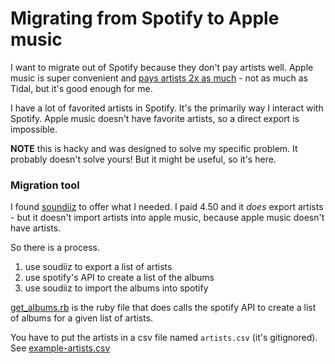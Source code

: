 # Migrating from Spotify to Apple music

I want to migrate out of Spotify because they don't pay artists well. Apple music is super convenient and [pays artists 2x as much](https://producerhive.com/music-marketing-tips/streaming-royalties-breakdown/) - not as much as Tidal, but it's good enough for me.

I have a lot of favorited artists in Spotify. It's the primarily way I interact with Spotify. Apple music doesn't have favorite artists, so a direct export is impossible.

**NOTE** this is hacky and was designed to solve my specific problem. It probably doesn't solve yours! But it might be useful, so it's here.

### Migration tool

I found [soundiiz](https://soundiiz.com/webapp/playlists) to offer what I needed. I paid 4.50 and it _does_ export artists - but it doesn't import artists into apple music, because apple music doesn't have artists.

So there is a process.

1. use soudiiz to export a list of artists
2. use spotify's API to create a list of the albums
3. use soudiiz to import the albums into spotify

[get_albums.rb](get_albums.rb) is the ruby file that does calls the spotify API to create a list of albums for a given list of artists.

You have to put the artists in a csv file named `artists.csv` (it's gitignored). See [example-artists.csv](example-artists.csv)